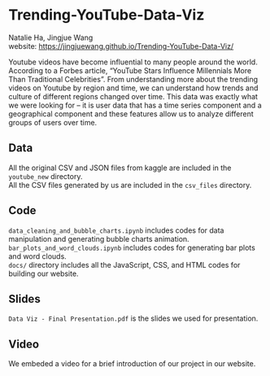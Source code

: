 # Trending-YouTube-Data-Viz
Natalie Ha, Jingjue Wang       
website: https://jingjuewang.github.io/Trending-YouTube-Data-Viz/                          


Youtube videos have become influential to many people around the world. According to a Forbes article, 
“YouTube Stars Influence Millennials More Than Traditional Celebrities”. 
From understanding more about the trending videos on Youtube by region and time, 
we can understand how trends and culture of different regions changed over time. 
This data was exactly what we were looking for – it is user data that has a time series component and a 
geographical component and these features allow us to analyze different groups of users over time.        

## Data    
All the original CSV and JSON files from kaggle are included in the `youtube_new` directory.      
All the CSV files generated by us are included in the `csv_files` directory.      

## Code
`data_cleaning_and_bubble_charts.ipynb` includes codes for data manipulation and generating bubble charts animation.   
`bar_plots_and_word_clouds.ipynb` includes codes for generating bar plots and word clouds.    
`docs/` directory includes all the JavaScript, CSS, and HTML codes for building our website.      

## Slides    
`Data Viz - Final Presentation.pdf` is the slides we used for presentation.    

## Video    
We embeded a video for a brief introduction of our project in our website.    

